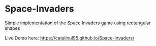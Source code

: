 # Space-Invaders
Simple implementation of the Space Invaders game using rectangular shapes

Live Demo here: https://catalinul95.github.io/Space-Invaders/
